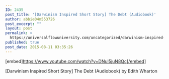 ```yaml
---
ID: 2435
post_title: '[Darwinism Inspired Short Story] The Debt (Audiobook)'
author: abbie04m553726
post_excerpt: ""
layout: post
permalink: >
  https://universalflowuniversity.com/uncategorized/darwinism-inspired-short-story-the-debt-audiobook/
published: true
post_date: 2015-08-11 03:35:26
---
```

[embed]https://www.youtube.com/watch?v=DNul5juN8Qc[/embed]<br>
<p>[Darwinism Inspired Short Story] The Debt (Audiobook) by Edith Wharton</p>